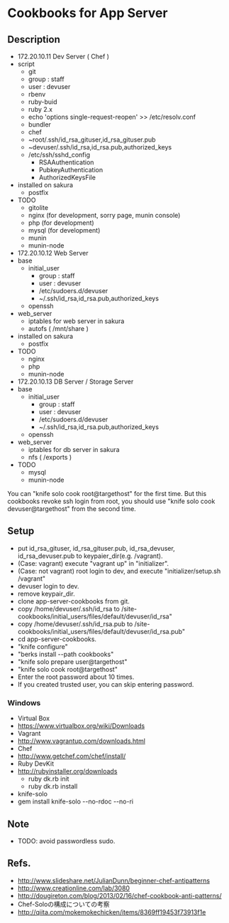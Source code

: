 # Cookbooks for App Server

## Description

* 172.20.10.11 Dev Server ( Chef )
 * script
    * git
    * group : staff
    * user  : devuser
    * rbenv
    * ruby-buid
    * ruby 2.x
    * echo 'options single-request-reopen' >> /etc/resolv.conf
    * bundler
    * chef
    * ~root/.ssh/id_rsa_gituser,id_rsa_gituser.pub
    * ~devuser/.ssh/id_rsa,id_rsa.pub,authorized_keys
    * /etc/ssh/sshd_config
        * RSAAuthentication
        * PubkeyAuthentication
        * AuthorizedKeysFile
 * installed on sakura
    * postfix
 * TODO
    * gitolite
    * nginx (for development, sorry page, munin console)
    * php (for development)
    * mysql (for development)
    * munin
    * munin-node
* 172.20.10.12 Web Server
 * base
    * initial_user
        * group : staff
        * user  : devuser
        * /etc/sudoers.d/devuser
        * ~/.ssh/id_rsa,id_rsa.pub,authorized_keys
    * openssh
 * web_server
    * iptables for web server in sakura
    * autofs ( /mnt/share )
 * installed on sakura
    * postfix
 * TODO
    * nginx
    * php
    * munin-node
* 172.20.10.13 DB Server / Storage Server
 * base
    * initial_user
        * group : staff
        * user  : devuser
        * /etc/sudoers.d/devuser
        * ~/.ssh/id_rsa,id_rsa.pub,authorized_keys
    * openssh
 * web_server
    * iptables for db server in sakura
    * nfs ( /exports )
 * TODO
    * mysql
    * munin-node

You can "knife solo cook root@targethost" for the first time.
But this cookbooks revoke ssh login from root, you should use "knife solo cook devuser@targethost" from the second time.

## Setup

* put id_rsa_gituser, id_rsa_gituser.pub, id_rsa_devuser, id_rsa_devuser.pub to keypaier_dir(e.g. /vagrant).
* (Case: vagrant) execute "vagrant up" in "initializer".
* (Case: not vagrant) root login to dev, and execute "initializer/setup.sh /vagrant"
* devuser login to dev.
* remove keypair_dir.
* clone app-server-cookbooks from git.
* copy /home/devuser/.ssh/id_rsa to <chef>/site-cookbooks/initial_users/files/default/devuser/id_rsa"
* copy /home/devuser/.ssh/id_rsa.pub to <chef>/site-cookbooks/initial_users/files/default/devuser/id_rsa.pub"
* cd app-server-cookbooks.
* "knife configure"
* "berks install --path cookbooks"
* "knife solo prepare user@targethost"
* "knife solo cook root@targethost"
 * Enter the root password about 10 times.
 * If you created trusted user, you can skip entering password.

### Windows

* Virtual Box
 * https://www.virtualbox.org/wiki/Downloads
* Vagrant
 * http://www.vagrantup.com/downloads.html
* Chef
 * http://www.getchef.com/chef/install/
* Ruby DevKit
 * http://rubyinstaller.org/downloads
    * ruby dk.rb init
    * ruby dk.rb install
* knife-solo
 * gem install knife-solo --no-rdoc --no-ri

## Note

* TODO: avoid passwordless sudo.

## Refs.

* http://www.slideshare.net/JulianDunn/beginner-chef-antipatterns
* http://www.creationline.com/lab/3080
* http://dougireton.com/blog/2013/02/16/chef-cookbook-anti-patterns/
* Chef-Soloの構成についての考察
 * http://qiita.com/mokemokechicken/items/8369ff19453f73913f1e

